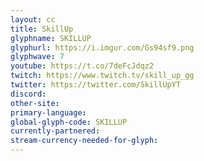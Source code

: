 ```yaml
---
layout: cc
title: SkillUp
glyphname: SKILLUP
glyphurl: https://i.imgur.com/Gs94sf9.png
glyphwave: 7
youtube: https://t.co/7deFcJdqz2
twitch: https://www.twitch.tv/skill_up_gg
twitter: https://twitter.com/SkillUpYT
discord: 
other-site: 
primary-language: 
global-glyph-code: SKILLUP
currently-partnered: 
stream-currency-needed-for-glyph: 
---
```


